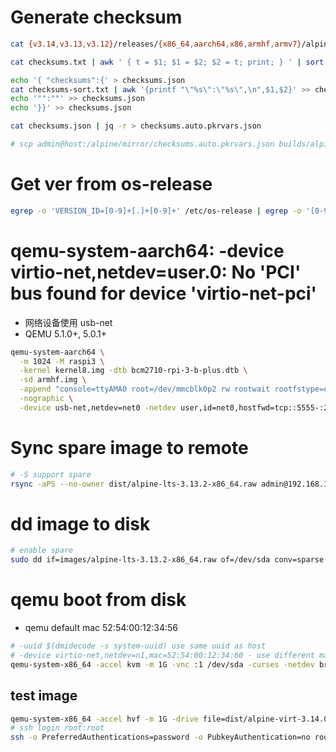 # Generate checksum

```bash
cat {v3.14,v3.13,v3.12}/releases/{x86_64,aarch64,x86,armhf,armv7}/alpine-*.sha256 | grep -v -e _rc -e xen -e miniroot -e netboot > checksums.txt

cat checksums.txt | awk ' { t = $1; $1 = $2; $2 = t; print; } ' | sort > checksums-sort.txt

echo '{ "checksums":{' > checksums.json
cat checksums-sort.txt | awk '{printf "\"%s\":\"%s\",\n",$1,$2}' >> checksums.json
echo '"":""' >> checksums.json
echo '}}' >> checksums.json

cat checksums.json | jq -r > checksums.auto.pkrvars.json

# scp admin@host:/alpine/mirror/checksums.auto.pkrvars.json builds/alpine
```

# Get ver from os-release

```bash
egrep -o 'VERSION_ID=[0-9]+[.]+[0-9]+' /etc/os-release | egrep -o '[0-9]+[.]+[0-9]+'
```

# qemu-system-aarch64: -device virtio-net,netdev=user.0: No 'PCI' bus found for device 'virtio-net-pci'

* 网络设备使用 usb-net
* QEMU 5.1.0+, 5.0.1+

```bash
qemu-system-aarch64 \
  -m 1024 -M raspi3 \
  -kernel kernel8.img -dtb bcm2710-rpi-3-b-plus.dtb \
  -sd armhf.img \
  -append "console=ttyAMA0 root=/dev/mmcblk0p2 rw rootwait rootfstype=ext4" \
  -nographic \
  -device usb-net,netdev=net0 -netdev user,id=net0,hostfwd=tcp::5555-:22
```

# Sync spare image to remote

```bash
# -S support spare
rsync -aPS --no-owner dist/alpine-lts-3.13.2-x86_64.raw admin@192.168.1.2:~
```

# dd image to disk

```bash
# enable spare
sudo dd if=images/alpine-lts-3.13.2-x86_64.raw of=/dev/sda conv=sparse status=progress bs=128MB
```

# qemu boot from disk

* qemu default mac 52:54:00:12:34:56

```bash
# -uuid $(dmidecode -s system-uuid) use same uuid as host
# -device virtio-net,netdev=n1,mac=52:54:00:12:34:60 - use different mac
qemu-system-x86_64 -accel kvm -m 1G -vnc :1 /dev/sda -curses -netdev bridge,br=br0,id=n1 -device virtio-net,netdev=n1
```

## test image

```bash
qemu-system-x86_64 -accel hvf -m 1G -drive file=dist/alpine-virt-3.14.0-x86_64.qcow2 -net nic -net user,hostfwd=tcp::2222-:22
# ssh login root:root
ssh -o PreferredAuthentications=password -o PubkeyAuthentication=no root@127.0.0.1 -p 2222
```
